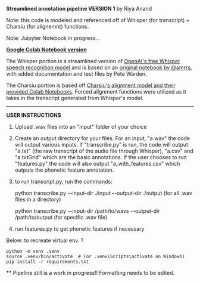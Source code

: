 **Streamlined annotation pipeline VERSION 1** by Riya Anand

Note: this code is modeled and referenced off of Whisper (for transcript) + Charsiu (for alignemnt) functions.

Note: Juipyter Notebook in progress...

**[Google Colab Notebook version](https://colab.research.google.com/drive/1QaeiHJw8ga0DNkx8_2xey5fqyDtdk5EF?usp=sharing)**

The Whisper portion is a streamlined version of [OpenAI's free Whisper speech recognition model ](https://openai.com/blog/whisper/) and is based on an [original notebook by @amrrs](https://github.com/amrrs/openai-whisper-webapp), with added documentation and test files by Pete Warden.

The Charsiu portion is based off [Charsiu's alignment model and their provided Colab Notebooks](https://github.com/lingjzhu/charsiu). Forced alignment functions were utilized as it takes in the transcript generated from Whisper's model.

-----------
**USER INSTRUCTIONS** 

1) Upload .wav files into an "input" folder of your choice
2) Create an output directory for your files. For an input, "a.wav" the code will output various inputs. If "transcribe.py" is run, the code will output "a.txt" (the raw transcript of the audio file through Whisper), "a.csv" and "a.txtGrid" which are the basic annotations. If the user chooses to run "features.py" the code will also output "a_with_features.csv" which outputs the phonetic feature annotation. 
3) to run transcript.py, run the commands: 

    
    python transcribe.py --input-dir ./input --output-dir ./output (for all .wav files in a directory)

    python transcribe.py --input-dir /path/to/wavs --output-dir /path/to/output (for specific .wav file)
4) run features.py to get phonetic features if necessary



Below: to recreate virtual env. ?


    python -m venv .venv
    source .venv/bin/activate  # (or .venv\Scripts\activate on Windows)
    pip install -r requirements.txt

** Pipeline still is a work in progress!! Formatting needs to be edited. 



